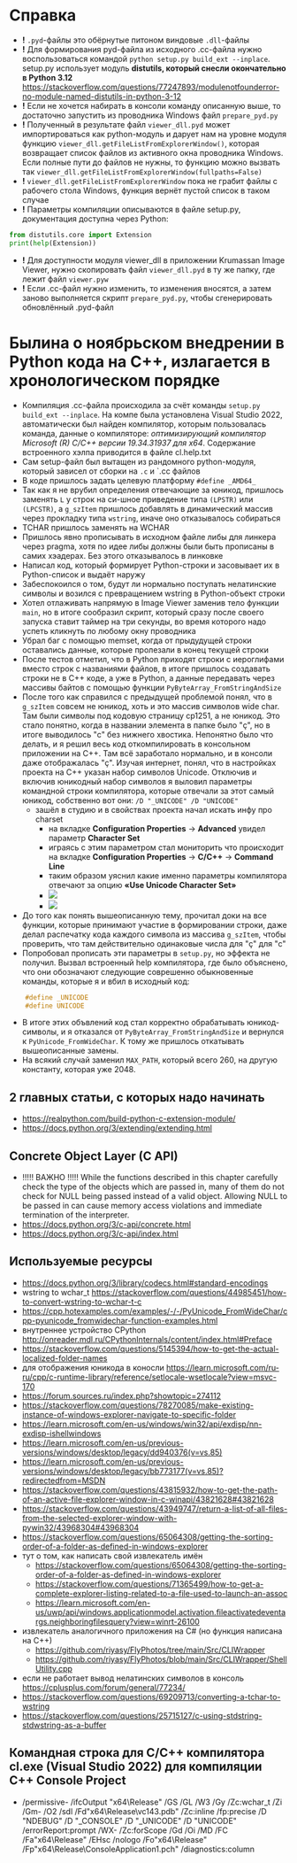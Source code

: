 

# Справка
- **!** `.pyd`-файлы это обёрнутые питоном виндовые `.dll`-файлы
- **!** Для формирования pyd-файла из исходного .сс-файла нужно воспользоваться командой `python setup.py build_ext --inplace`. setup.py использует модуль **distutils, который снесли окончательно в Python 3.12** https://stackoverflow.com/questions/77247893/modulenotfounderror-no-module-named-distutils-in-python-3-12
- **!** Если не хочется набирать в консоли команду описанную выше, то достаточно запустить из проводника Windows файл `prepare_pyd.py` 
- **!** Полученный в результате файл `viewer_dll.pyd` может импортироваться как python-модуль и дарует нам на уровне модуля функцию `viewer_dll.getFileListFromExplorerWindow()`, которая возвращает список файлов из активного окна проводника Windows. Если полные пути до файлов не нужны, то функцию можно вызвать так `viewer_dll.getFileListFromExplorerWindow(fullpaths=False)`
- **!** `viewer_dll.getFileListFromExplorerWindow` пока не грабит файлы с рабочего стола Windows, функция вернёт пустой список в таком случае
- **!** Параметры компиляции описываются в файле setup.py, документация доступна через Python:
```python
from distutils.core import Extension
print(help(Extension))
```
- **!** Для доступности модуля viewer_dll в приложении Krumassan Image Viewer, нужно скопировать файл `viewer_dll.pyd` в ту же папку, где лежит файл `viewer.pyw`
- **!** Если .cc-файл нужно изменить, то изменения вносятся, а затем заново выполняется скрипт `prepare_pyd.py`, чтобы сгенерировать обновлённый .pyd-файл

# Былина о ноябрьском внедрении в Python кода на C++, излагается в хронологическом порядке
- Компиляция .cc-файла происходила за счёт команды `setup.py build_ext --inplace`. На компе была установлена Visual Studio 2022, автоматически был найден компилятор, которым пользовалась команда, данные о компиляторе: *оптимизирующий компилятор Microsoft (R) C/C++ версии 19.34.31937 для x64*. Содержание встроенного хэлпа приводится в файле cl.help.txt
- Сам setup-файл был вытащен из рандомного python-модуля, который зависел от сборки на `.c` и `.cc файлов
- В коде пришлось задать целевую платформу `#define _AMD64_`
- Так как я не врубил определения отвечающие за юникод, пришлось заменять `L` у строк на си-шное приведение типа `(LPSTR)` или `(LPCSTR)`, а `g_szItem` пришлось добавлять в динамический массив через прокладку типа `wstring`, иначе оно отказывалось собираться
- TCHAR пришлось заменять на WCHAR
- Пришлось явно прописывать в исходном файле либы для линкера через pragma, хотя по идее либы должны были быть прописаны в самих хэадерах. Без этого отказывалось в линковке
- Написал код, который формирует Python-строки и засовывает их в Python-список и выдаёт наружу
- Забеспокоился о том, будут ли нормально поступать нелатинские символы и возился с превращением wstring в Python-объект строки
- Хотел отлаживать напрямую в Image Viewer заменив тело функции `main`, но в итоге сообразил скрипт, который сразу после своего запуска ставит таймер на три секунды, во время которого надо успеть кликнуть по любому окну проводника
- Убрал баг с помощью memset, когда от прыдудущей строки оставались данные, которые пролезали в конец текущей строки
- После тестов отметил, что в Python приходят строки с иероглифами вместо строк с названиями файлов, в итоге пришлось создавать строки не в С++ коде, а уже в Python, а данные передавать через массивы байтов с помощью функции `PyByteArray_FromStringAndSize` 
- После того как справился с предыдущей проблемой понял, что в `g_szItem` совсем не юникод, хоть и это массив символов wide char. Там были символы под кодовую страницу cp1251, а не юникод. Это стало понятно, когда в названии элемента в папке было "ç", но в итоге выводилось "c" без нижнего хвостика. Непонятно было что делать, и я решил весь код откомпилировать в консольном приложении на С++. Там всё заработало нормально, и в консоли даже отображалась "ç". Изучая интернет, понял, что в настройках проекта на С++ указан набор символов Unicode. Отключив и включив юникодный набор символов я выловил параметры командной строки компилятора, которые отвечали за этот самый юникод, собственно вот они:
`/D "_UNICODE" /D "UNICODE"`
  - зашёл в студию и в свойствах проекта начал искать инфу про charset
    - на вкладке **Configuration Properties** -> **Advanced** увидел параметр **Character Set**
    - играясь с этим параметром стал мониторить что происходит на вкладке **Configuration Properties** -> **С/C++** -> **Command Line**
    - таким образом уяснил какие именно параметры компилятора отвечают за опцию **«Use Unicode Character Set»**
    - ![](docs/1.png)
    - ![](docs/2.png)
- До того как понять вышеописанную тему, прочитал доки на все функции, которые принимают участие в формировании строки, даже делал распечатку кода каждого символа из массива `g_szItem`, чтобы проверить, что там действительно одинаковые числа для "ç" для "c"
- Попробовал прописать эти параметры в `setup.py`, но эффекта не получил. Вызвал встроенный help компилятора, где было объяснено, что они обозначают следующие соврешенно обыкновенные команды, которые я и вбил в исходный код:
```cpp
    #define _UNICODE
    #define UNICODE
```
- В итоге этих объвлений код стал корректно обрабатывать юникод-символы, и я отказался от `PyByteArray_FromStringAndSize` и вернулся к `PyUnicode_FromWideChar`. К тому же пришлось откатывать вышеописанные замены.
- На всякий случай заменил `MAX_PATH`, который всего 260, на другую константу, которая уже 2048.

## 2 главных статьи, с которых надо начинать 
- https://realpython.com/build-python-c-extension-module/
- https://docs.python.org/3/extending/extending.html

## Concrete Object Layer (C API)
- !!!!! ВАЖНО !!!!! While the functions described in this chapter carefully check the type of the objects which are passed in, many of them do not check for NULL being passed instead of a valid object. Allowing NULL to be passed in can cause memory access violations and immediate termination of the interpreter.
- https://docs.python.org/3/c-api/concrete.html
- https://docs.python.org/3/c-api/index.html

## Используемые ресурсы
- https://docs.python.org/3/library/codecs.html#standard-encodings
- wstring to wchar_t https://stackoverflow.com/questions/44985451/how-to-convert-wstring-to-wchar-t-c
- https://cpp.hotexamples.com/examples/-/-/PyUnicode_FromWideChar/cpp-pyunicode_fromwidechar-function-examples.html
- внутреннее устройство CPython http://onreader.mdl.ru/CPythonInternals/content/index.html#Preface
- https://stackoverflow.com/questions/5145394/how-to-get-the-actual-localized-folder-names
- для отображения юникода в коносли https://learn.microsoft.com/ru-ru/cpp/c-runtime-library/reference/setlocale-wsetlocale?view=msvc-170
- https://forum.sources.ru/index.php?showtopic=274112
- https://stackoverflow.com/questions/78270085/make-existing-instance-of-windows-explorer-navigate-to-specific-folder
- https://learn.microsoft.com/en-us/windows/win32/api/exdisp/nn-exdisp-ishellwindows
- https://learn.microsoft.com/en-us/previous-versions/windows/desktop/legacy/dd940376(v=vs.85)
- https://learn.microsoft.com/en-us/previous-versions/windows/desktop/legacy/bb773177(v=vs.85)?redirectedfrom=MSDN
- https://stackoverflow.com/questions/43815932/how-to-get-the-path-of-an-active-file-explorer-window-in-c-winapi/43821628#43821628
- https://stackoverflow.com/questions/43949747/return-a-list-of-all-files-from-the-selected-explorer-window-with-pywin32/43968304#43968304
- https://stackoverflow.com/questions/65064308/getting-the-sorting-order-of-a-folder-as-defined-in-windows-explorer
- тут о том, как написать свой извлекатель имён
  - https://stackoverflow.com/questions/65064308/getting-the-sorting-order-of-a-folder-as-defined-in-windows-explorer
  - https://stackoverflow.com/questions/71365499/how-to-get-a-complete-explorer-listing-related-to-a-file-used-to-launch-an-assoc
  - https://learn.microsoft.com/en-us/uwp/api/windows.applicationmodel.activation.fileactivatedeventargs.neighboringfilesquery?view=winrt-26100
- извлекатель аналогичного приложения на C# (но функция написана на C++)
  - https://github.com/riyasy/FlyPhotos/tree/main/Src/CLIWrapper
  - https://github.com/riyasy/FlyPhotos/blob/main/Src/CLIWrapper/ShellUtility.cpp
- если не работает вывод нелатинских символов в консоль https://cplusplus.com/forum/general/77234/
- https://stackoverflow.com/questions/69209713/converting-a-tchar-to-wstring
- https://stackoverflow.com/questions/25715127/c-using-stdstring-stdwstring-as-a-buffer

## Командная строка для C/C++ компилятора cl.exe (Visual Studio 2022) для компиляции С++ Console Project
- /permissive- /ifcOutput "x64\Release\" /GS /GL /W3 /Gy /Zc:wchar_t /Zi /Gm- /O2 /sdl /Fd"x64\Release\vc143.pdb" /Zc:inline /fp:precise /D "NDEBUG" /D "_CONSOLE" /D "_UNICODE" /D "UNICODE" /errorReport:prompt /WX- /Zc:forScope /Gd /Oi /MD /FC /Fa"x64\Release\" /EHsc /nologo /Fo"x64\Release\" /Fp"x64\Release\ConsoleApplication1.pch" /diagnostics:column 
